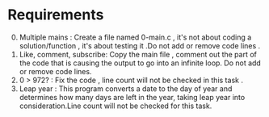 # Requirements

0. Multiple mains : 
Create a file named 0-main.c , it's not about coding a solution/function , it's about testing it .Do not add or remove code lines . 
1. Like, comment, subscribe: 
Copy the main file , comment out the part of the code that is causing the output to go into an infinite loop. Do not add or remove code lines.
2. 0 > 972? : 
Fix the code , line count will not be checked in this task .
3. Leap year : 
This program converts a date to the day of year and determines how many days are left in the year, taking leap year into consideration.Line count will not be checked for this task.
